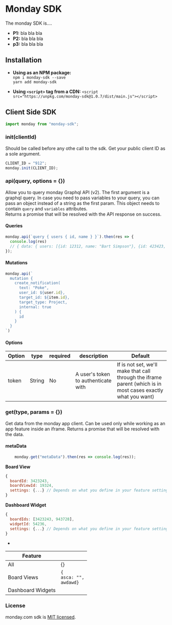 



# Monday SDK
The monday SDK is....
* **P1:** bla bla bla
* **P2:** bla bla bla
* **p3:** bla bla bla


## Installation
* **Using as an NPM package:**  
  ```npm i monday-sdk --save```  
  ```yarn add monday-sdk```
  
* **Using `<script>` tag from a CDN:** `<script src="https://unpkg.com/monday-sdk@1.0.7/dist/main.js"></script>`


## Client Side SDK
```javascript
import monday from "monday-sdk";
```

### **init(clientId)**
Should be called before any othe call to the sdk. Get your public client ID as a sole argument.
```javascript
CLIENT_ID = "912";
monday.init(CLIENT_ID);
```

### **api(query, options = {})**
Allow you to query monday Graphql API (v2). The first argument is a graphql query.
In case you need to pass variables to your query, you can pass an object instead of a string as the first param. This object needs to contain `query` and `variables` attributes.  
Returns a promise that will be resolved with the API response on success.


#### **Queries**
```javascript
monday.api(`query { users { id, name } }`).then(res => {
  console.log(res)
  // { data: { users: [{id: 12312, name: "Bart Simpson"}, {id: 423423, name: "Homer Simpson"}] } }
});
```

#### **Mutations**
```javascript
monday.api(`
  mutation {
    create_notification(
      text: "Poke",
      user_id: ${user.id},
      target_id: ${item.id},
      target_type: Project,
      internal: true
    ) {
      id
    }
  }
`)
```

#### **Options**
|Option|type|required|description|Default|
|--|--|--|--|--|
|token|String|No|A user's token to authenticate with|If is not set, we'll make that call through the iframe parent (which is in most cases exactly what you want)

### **get(type, params = {})**
Get data from the monday app client. Can be used only while working as an app feature inside an iframe.
Returns a promise that will be resolved with the data.

#### metaData
```javascript
	monday.get("metaData").then(res => console.log(res));
```
**Board View**
```javascript
{
  boardId: 3423243, 
  boardViewId: 19324,
  settings: {...} // Depends on what you define in your feature settings
}
```
**Dashboard Widget**
```javascript
{
  boardIds: [3423243, 943728], 
  widgetId: 54236,
  settings: {...} // Depends on what you define in your feature settings
}
```
* 
|Feature||
|--|--|
|All|{}
|Board Views|<code>{<br>asca: "",<br>awdawd}</code>|
|Dashboard Widgets|



### License
monday.com sdk is [MIT licensed](./LICENSE).

